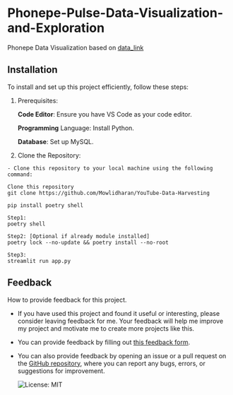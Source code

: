 # Phonepe-Pulse-Data-Visualization-and-Exploration
Phonepe Data Visualization based on [data_link](https://github.com/PhonePe/pulse#readme)
## Installation 
To install and set up this project efficiently, follow these steps:

  1. Prerequisites:
  
      **Code Editor**: Ensure you have VS Code as your code editor.
    
      **Programming** Language: Install Python.
    
      **Database**: Set up MySQL.
   
  2. Clone the Repository:

    - Clone this repository to your local machine using the following command:

    Clone this repository
    git clone https://github.com/Mowlidharan/YouTube-Data-Harvesting
  
    pip install poetry shell
  
    Step1:
    poetry shell
    
    Step2: [Optional if already module installed]
    poetry lock --no-update && poetry install --no-root
    
    Step3:
    streamlit run app.py
## Feedback

How to provide feedback for this project.

- If you have used this project and found it useful or interesting, please consider leaving feedback for me. Your feedback will help me improve my project and motivate me to create more projects like this.
- You can provide feedback by filling out [this feedback form](https://forms.gle/ze9sZecVWGghoW3D7).
- You can also provide feedback by opening an issue or a pull request on the [GitHub repository](https://github.com/Mowlidharan/Phonepe-Pulse-Data-Visualization-and-Exploration), where you can report any bugs, errors, or suggestions for improvement.

  ![License: MIT](https://img.shields.io/badge/License-MIT-yellow.svg)
